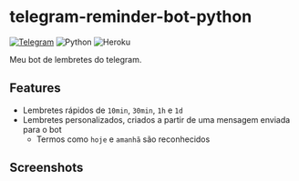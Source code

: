 # telegram-reminder-bot-python

[![Telegram](https://img.shields.io/badge/Telegram-2CA5E0?style=flat&logo=telegram&logoColor=white)](https://t.me/doc_reminder_bot)
![Python](https://img.shields.io/badge/python-%2314354C.svg?style=flat&logo=python&logoColor=white)
![Heroku](https://img.shields.io/badge/heroku-%23430098.svg?style=flat&logo=heroku&logoColor=white)

Meu bot de lembretes do telegram.

## Features

- Lembretes rápidos de `10min`, `30min`, `1h` e `1d`
- Lembretes personalizados, criados a partir de uma mensagem enviada para o bot
  - Termos como `hoje` e `amanhã` são reconhecidos

## Screenshots

